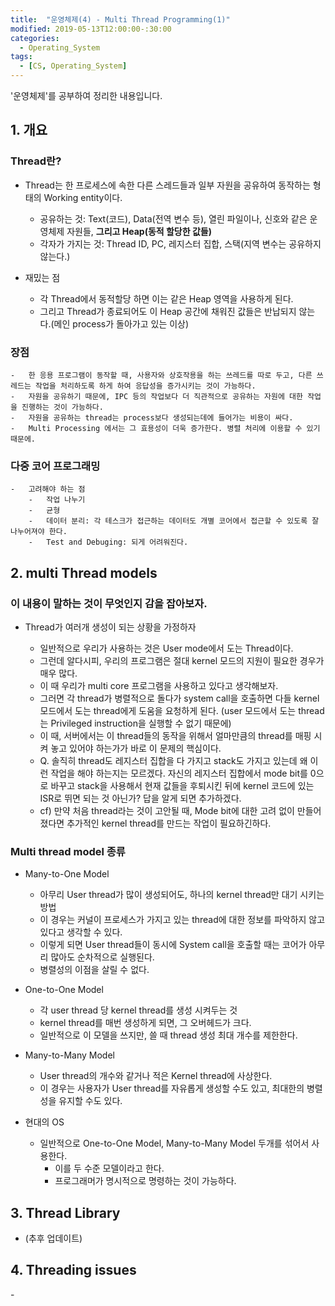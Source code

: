```yaml
---
title:  "운영체제(4) - Multi Thread Programming(1)"
modified: 2019-05-13T12:00:00-:30:00
categories:
  - Operating_System
tags:
  - [CS, Operating_System]
---
```


'운영체제'를 공부하여 정리한 내용입니다.

## 1. 개요

### Thread란?

-   Thread는 한 프로세스에 속한 다른 스레드들과 일부 자원을 공유하여 동작하는 형태의 Working entity이다.

    -   공유하는 것: Text(코드), Data(전역 변수 등), 열린 파일이나, 신호와 같은 운영체제 자원들, **그리고 Heap(동적 할당한 값들)**
    -   각자가 가지는 것: Thread ID, PC, 레지스터 집합, 스택(지역 변수는 공유하지 않는다.)

-   재밌는 점

    -   각 Thread에서 동적할당 하면 이는 같은 Heap 영역을 사용하게 된다.
    -   그리고 Thread가 종료되어도 이 Heap 공간에 채워진 값들은 반납되지 않는다.(메인 process가 돌아가고 있는 이상)

### 장점

    -   한 응용 프로그램이 동작할 때, 사용자와 상호작용을 하는 쓰레드를 따로 두고, 다른 쓰레드는 작업을 처리하도록 하게 하여 응답성을 증가시키는 것이 가능하다.
    -   자원을 공유하기 때문에, IPC 등의 작업보다 더 직관적으로 공유하는 자원에 대한 작업을 진행하는 것이 가능하다.
    -   자원을 공유하는 thread는 process보다 생성되는데에 들어가는 비용이 싸다.
    -   Multi Processing 에서는 그 효용성이 더욱 증가한다. 병렬 처리에 이용할 수 있기 때문에.

### 다중 코어 프로그래밍

    -   고려해야 하는 점
        -   작업 나누기
        -   균형
        -   데이터 분리: 각 테스크가 접근하는 데이터도 개별 코어에서 접근할 수 있도록 잘 나누어져야 한다.
        -   Test and Debuging: 되게 어려워진다.

## 2. multi Thread models

### 이 내용이 말하는 것이 무엇인지 감을 잡아보자.

-   Thread가 여러개 생성이 되는 상황을 가정하자

    -   일반적으로 우리가 사용하는 것은 User mode에서 도는 Thread이다.
    -   그런데 알다시피, 우리의 프로그램은 절대 kernel 모드의 지원이 필요한 경우가 매우 많다.
    -   이 때 우리가 multi core 프로그램을 사용하고 있다고 생각해보자.
    -   그러면 각 thread가 병렬적으로 돌다가 system call을 호출하면 다들 kernel 모드에서 도는 thread에게 도움을 요청하게 된다. (user 모드에서 도는 thread는 Privileged instruction을 실행할 수 없기 때문에)
    -   이 때, 서버에서는 이 thread들의 동작을 위해서 얼마만큼의 thread를 매핑 시켜 놓고 있어야 하는가가 바로 이 문제의 핵심이다.
    -   Q. 솔직히 thread도 레지스터 집합을 다 가지고 stack도 가지고 있는데 왜 이런 작업을 해야 하는지는 모르겠다. 자신의 레지스터 집합에서 mode bit를 0으로 바꾸고 stack을 사용해서 현재 값들을 후퇴시킨 뒤에 kernel 코드에 있는 ISR로 뛰면 되는 것 아닌가? 답을 알게 되면 추가하겠다.
    -   cf) 만약 처음 thread라는 것이 고안될 때, Mode bit에 대한 고려 없이 만들어졌다면 추가적인 kernel thread를 만드는 작업이 필요하긴하다.

### Multi thread model 종류

-   Many-to-One Model

    -   아무리 User thread가 많이 생성되어도, 하나의 kernel thread만 대기 시키는 방법
    -   이 경우는 커널이 프로세스가 가지고 있는 thread에 대한 정보를 파악하지 않고 있다고 생각할 수 있다.
    -   이렇게 되면 User thread들이 동시에 System call을 호출할 때는 코어가 아무리 많아도 순차적으로 실행된다.
    -   병렬성의 이점을 살릴 수 없다.

-   One-to-One Model

    -   각 user thread 당 kernel thread를 생성 시켜두는 것
    -   kernel thread를 매번 생성하게 되면, 그 오버헤드가 크다.
    -   일반적으로 이 모델을 쓰지만, 쓸 때 thread 생성 최대 개수를 제한한다.

-   Many-to-Many Model

    -   User thread의 개수와 같거나 적은 Kernel thread에 사상한다.
    -   이 경우는 사용자가 User thread를 자유롭게 생성할 수도 있고, 최대한의 병렬성을 유지할 수도 있다.

-   현대의 OS
    -   일반적으로 One-to-One Model, Many-to-Many Model 두개를 섞어서 사용한다.
        -   이를 두 수준 모델이라고 한다.
        -   프로그래머가 명시적으로 명령하는 것이 가능하다.

## 3. Thread Library

-   (추후 업데이트)

## 4. Threading issues

\-
